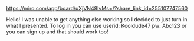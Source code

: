 https://miro.com/app/board/uXjVN48IvMs=/?share_link_id=255107747560

Hello! I was unable to get anything else working so I decided to just turn in what I presented. To log in you can use userid: Kooldude47 pw: Abc123 or you can sign up and that should work too!
